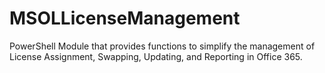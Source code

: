 # MSOLLicenseManagement
PowerShell Module that provides functions to simplify the management of License Assignment, Swapping, Updating, and Reporting in Office 365.
